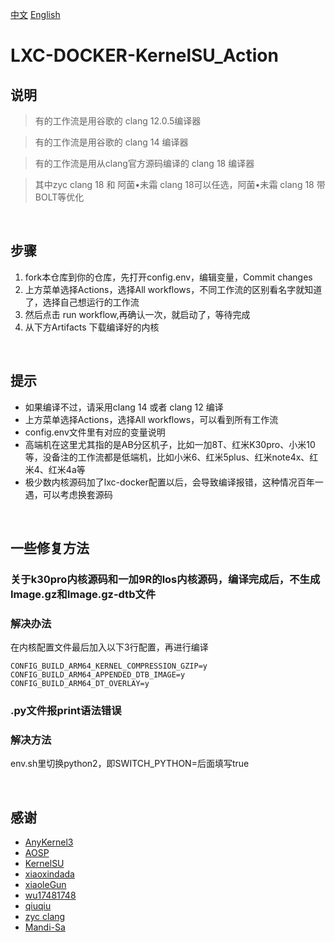 [中文](README.md)
[English](README_EN.md)
# LXC-DOCKER-KernelSU_Action

## 说明 
> 有的工作流是用谷歌的 clang 12.0.5编译器

> 有的工作流是用谷歌的 clang 14 编译器

> 有的工作流是用从clang官方源码编译的 clang 18 编译器

> 其中zyc clang 18 和 阿菌•未霜 clang 18可以任选，阿菌•未霜 clang 18 带BOLT等优化

<br>

## 步骤
1. fork本仓库到你的仓库，先打开config.env，编辑变量，Commit changes
2. 上方菜单选择Actions，选择All workflows，不同工作流的区别看名字就知道了，选择自己想运行的工作流
3. 然后点击 run workflow,再确认一次，就启动了，等待完成
4. 从下方Artifacts 下载编译好的内核

<br>

## 提示
- 如果编译不过，请采用clang 14 或者 clang 12 编译
- 上方菜单选择Actions，选择All workflows，可以看到所有工作流
- config.env文件里有对应的变量说明
- 高端机在这里尤其指的是AB分区机子，比如一加8T、红米K30pro、小米10等，没备注的工作流都是低端机，比如小米6、红米5plus、红米note4x、红米4、红米4a等
- 极少数内核源码加了lxc-docker配置以后，会导致编译报错，这种情况百年一遇，可以考虑换套源码

<br>

## 一些修复方法
### 关于k30pro内核源码和一加9R的los内核源码，编译完成后，不生成Image.gz和Image.gz-dtb文件
### 解决办法
在内核配置文件最后加入以下3行配置，再进行编译
```
CONFIG_BUILD_ARM64_KERNEL_COMPRESSION_GZIP=y
CONFIG_BUILD_ARM64_APPENDED_DTB_IMAGE=y
CONFIG_BUILD_ARM64_DT_OVERLAY=y
```
### .py文件报print语法错误
### 解决方法
env.sh里切换python2，即SWITCH_PYTHON=后面填写true

<br>

## 感谢
- [AnyKernel3](https://github.com/osm0sis/AnyKernel3)
- [AOSP](https://android.googlesource.com)
- [KernelSU](https://github.com/tiann/KernelSU)
- [xiaoxindada](https://github.com/xiaoxindada)
- [xiaoleGun](https://github.com/xiaoleGun/KernelSU_Action)
- [wu17481748](https://github.com/wu17481748/LXC-DOCKER-KernelSU_Action)
- [qiuqiu](https://github.com/lateautumn233)
- [zyc clang](https://github.com/ZyCromerZ/Clang)
- [Mandi-Sa](https://github.com/Mandi-Sa/clang)
